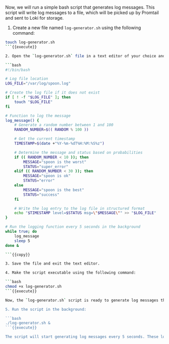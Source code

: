 Now, we will run a simple bash script that generates log messages. This script will write log messages to a file, which will be picked up by Promtail and sent to Loki for storage.

1. Create a new file named `log-generator.sh` using the following command:

```bash
touch log-generator.sh
```{{execute}}

2. Open the `log-generator.sh` file in a text editor of your choice and add the following content:

```bash
#!/bin/bash

# Log file location
LOG_FILE="/var/log/spoon.log"

# Create the log file if it does not exist
if [ ! -f "$LOG_FILE" ]; then
    touch "$LOG_FILE"
fi

# Function to log the message
log_message() {
    # Generate a random number between 1 and 100
    RANDOM_NUMBER=$(( RANDOM % 100 ))

    # Get the current timestamp
    TIMESTAMP=$(date +"%Y-%m-%dT%H:%M:%S%z")

    # Determine the message and status based on probabilities
    if (( RANDOM_NUMBER < 10 )); then
        MESSAGE="spoon is the worst"
        STATUS="super_error"
    elif (( RANDOM_NUMBER < 30 )); then
        MESSAGE="spoon is ok"
        STATUS="error"
    else
        MESSAGE="spoon is the best"
        STATUS="success"
    fi

    # Write the log entry to the log file in structured format
    echo "$TIMESTAMP level=$STATUS msg=\"$MESSAGE\"" >> "$LOG_FILE"
}

# Run the logging function every 5 seconds in the background
while true; do
    log_message
    sleep 5
done &

```{{copy}}

3. Save the file and exit the text editor.

4. Make the script executable using the following command:

```bash
chmod +x log-generator.sh
```{{execute}}

Now, the `log-generator.sh` script is ready to generate log messages that will be picked up by Promtail and stored in Loki. Let's run the script in the background so that it continues to generate log messages.

5. Run the script in the background:

```bash
./log-generator.sh &
```{{execute}}

The script will start generating log messages every 5 seconds. These log messages will be stored in the `spoon.log` file located in the `/var/log` directory. Promtail will collect these log messages and send them to Loki for storage and visualization in Grafana.
